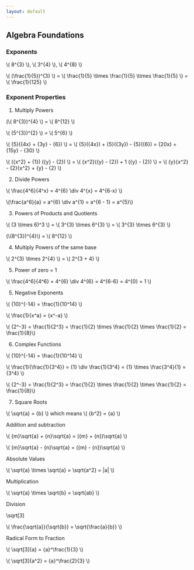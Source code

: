 ```yaml
---
layout: default
---
```


## Algebra Foundations

### Exponents

<div class="math">
<p>
 \( 8^{3} \),  \( 3^{4} \),  \( 4^{8} \)
</p>
 <p>
 \( (\frac{1}{5})^{3} \) = \( \frac{1}{5} \times \frac{1}{5} \times \frac{1}{5} \) = \( \frac{1}{125} \)
</p>
</div>

### Exponent Properties
1. Multiply Powers

  <div class="math">
  <p>
  (\( 8^{3})^{4} \) = \( 8^{12} \)
  </p>
  <p>
  \( (5^{3})^{2} \) = \( 5^{6} \)
  </p>
  <p>
  \( {5}({4x} + {3y} - {6}) \) = \( {5}({4x}) + {5}({3y}) - {5}({6}) = {20x} + {15y} - {30}  \)
  </p> 
  <p>
  \( ({x^2} + {1}) ({y} - {2}) \) = \( {x^2}({y} - {2}) + 1 ({y} - {2}) \) = \( {y}{x^2} - {2}{x^2} + {y} - {2} \)
  </p>  
  </div>
  
2. Divide Powers

  <div class="math">
  <p>
  \( \frac{4^6}{4^x} = 4^{6} \div 4^{x} = 4^{6-x} \)
  </p>
  <p>
  \(\frac{a^6}{a} = a^{6} \div a^{1} = a^{6 - 1} = a^{5}\)
  </p>
  </div>
  
3. Powers of Products and Quotients

  <div class="math">
  <p>
  \( (3 \times 6)^3 \) = \( 3^{3} \times 6^{3} \) = \( 3^{3} \times 6^{3} \)
  </p>
  <p>
  (\(8^{3})^{4}\) = \( 8^{12} \)
  </p>
  </div>  
  
4. Multiply Powers of the same base

  <div class="math">
  <p>
  \( 2^{3} \times 2^{4} \) = \( 2^{3 + 4} \)
  </p>
  </div>
  
5. Power of zero = 1

  <div class="math">
  <p>
  \( \frac{4^6}{4^6} = 4^{6} \div 4^{6} = 4^{6-6} = 4^{0} = 1 \)
  </p>
  </div>

5. Negative Exponents

  <div class="math">
  <p>
  \( {10}^{-14} = \frac{1}{10^14} \)
  </p>
   <p>
  \( \frac{1}{x^a} = {x^-a} \)
  </p>
  <p>
  \( {2^-3} = \frac{1}{2^3} = \frac{1}{2} \times \frac{1}{2} \times \frac{1}{2} = \frac{1}{8}\)
  </p>
  </div>
  
6. Complex Functions

  <div class="math">
  <p>
  \( {10}^{-14} = \frac{1}{10^14} \)
  </p>
  <p>
  \( \frac{1}{\frac{1}{3^4}} = {1} \div \frac{1}{3^4} = {1} \times \frac{3^4}{1} = {3^4} \)
  </p>
  <p>
  \( {2^-3} = \frac{1}{2^3} = \frac{1}{2} \times \frac{1}{2} \times \frac{1}{2} = \frac{1}{8}\)
  </p>
  </div>
  
7. Square Roots

  <div class="math">
  <p>
  \( \sqrt{a} = {b} \)  which means \( {b^2} = {a} \)
  </p>
  <p> Addition and subtraction </p>
  <p>
  \( {m}\sqrt{a} + {n}\sqrt{a} = ({m} + {n})\sqrt{a} \)
  </p>
  <p>
  \( {m}\sqrt{a} - {n}\sqrt{a} = ({m} - {n})\sqrt{a} \)
  </p> 
  <p> Absolute Values </p>
  <p>
  \( \sqrt{a} \times \sqrt{a} = \sqrt{a^2} = |a| \)
  </p>
  <p> Multiplication </p>
  <p>
  \( \sqrt{a} \times \sqrt{b} = \sqrt{ab} \)
  </p> 
  <p> Division </p>\sqrt[3]
  <p>
  \( \frac{\sqrt{a}}{\sqrt{b}} = \sqrt{\frac{a}{b}} \)
  </p>  
  <p> Radical Form to Fraction </p>
  <p>
  \( \sqrt[3]{a} = {a}^\frac{1}{3} \)
  </p>   
  <p>
  \( \sqrt[3]{a^2} = {a}^\frac{2}{3} \)
  </p>    
  </div>
